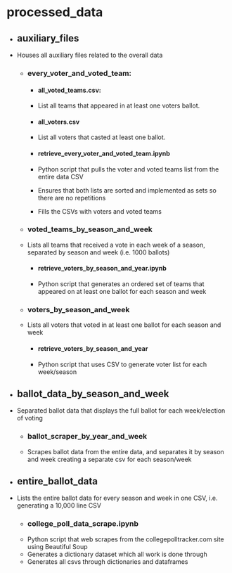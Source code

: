 # processed_data

- ## auxiliary_files
- Houses all auxiliary files related to the overall data

  - ### every_voter_and_voted_team:
    
    - #### all_voted_teams.csv:
    - List all teams that appeared in at least one voters ballot.

    - #### all_voters.csv
    - List all voters that casted at least one ballot.

    - #### retrieve_every_voter_and_voted_team.ipynb
    - Python script that pulls the voter and voted teams list from the entire data CSV
    - Ensures that both lists are sorted and implemented as sets so there are no repetitions
    - Fills the CSVs with voters and voted teams

  - ### voted_teams_by_season_and_week
  - Lists all teams that received a vote in each week of a season, separated by season and week (i.e. 1000 ballots)
    
    - #### retrieve_voters_by_season_and_year.ipynb
    - Python script that generates an ordered set of teams that appeared on at least one ballot for each season and week
  
  - ### voters_by_season_and_week
  - Lists all voters that voted in at least one ballot for each season and week

    - #### retrieve_voters_by_season_and_year
    - Python script that uses CSV to generate voter list for each week/season

- ## ballot_data_by_season_and_week
- Separated ballot data that displays the full ballot for each week/election of voting

  - ### ballot_scraper_by_year_and_week
  - Scrapes ballot data from the entire data, and separates it by season and week creating a separate csv for each season/week

- ## entire_ballot_data
- Lists the entire ballot data for every season and week in one CSV, i.e. generating a 10,000 line CSV
  
  - ### college_poll_data_scrape.ipynb
  - Python script that web scrapes from the collegepolltracker.com site using Beautiful Soup
  - Generates a dictionary dataset which all work is done through
  - Generates all csvs through dictionaries and dataframes